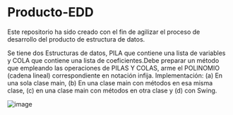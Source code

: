 # Producto-EDD
Este repositorio ha sido creado con el fin de agilizar el proceso de desarrollo del producto de estructura de datos.

Se tiene dos Estructuras de datos, PILA que contiene una lista de variables y COLA que contiene una lista de coeficientes.Debe preparar un método que empleando las operaciones de PILAS Y COLAS, arme el POLINOMIO (cadena lineal) correspondiente 
en notación infija. Implementación: (a) En una sola clase main, (b) En una clase main con métodos en esa misma clase, (c) en una clase main con métodos en otra clase y (d) con Swing.

![image](https://user-images.githubusercontent.com/109642410/180264116-6dd6ecd1-6f3f-4ffc-b891-bd362c4436fa.png)
